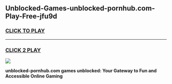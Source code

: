 
## Unblocked-Games-unblocked-pornhub.com-Play-Free-jfu9d
<h3>
<a href="https://premium76.site?title=unblocked-pornhub.com&ref=19M">CLICK TO PLAY</a></h3>
<hr>

<h3>
<a href="https://premium76.site?title=unblocked-pornhub.com&ref=19M">CLICK 2 PLAY</a>
  
</h3>

<a href="https://premium76.site?title=unblocked-pornhub.com&ref=19M"><img src="https://clearcache.store/games.png"></a>


**unblocked-pornhub.com games unblocked: Your Gateway to Fun and Accessible Online Gaming**

